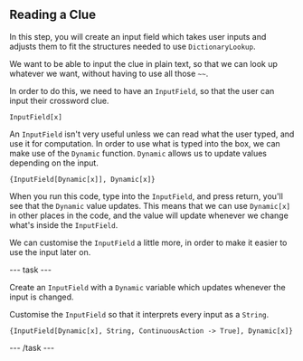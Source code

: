 ## Reading a Clue

In this step, you will create an input field which takes user inputs and adjusts them to fit the structures needed to use `DictionaryLookup`.

We want to be able to input the clue in plain text, so that we can look up whatever we want, without having to use all those `~~`.

In order to do this, we need to have an `InputField`, so that the user can input their crossword clue.

```InputField[x]```

An `InputField` isn't very useful unless we can read what the user typed, and use it for computation. In order to use what is typed into the box, we can make use of the `Dynamic` function. `Dynamic` allows us to update values depending on the input.

```
{InputField[Dynamic[x]], Dynamic[x]}
```

When you run this code, type into the `InputField`, and press return, you'll see that the `Dynamic` value updates. This means that we can use `Dynamic[x]` in other places in the code, and the value will update whenever we change what's inside the `InputField`.

We can customise the `InputField` a little more, in order to make it easier to use the input later on.

--- task ---

Create an `InputField` with a `Dynamic` variable which updates whenever the input is changed.

Customise the `InputField` so that it interprets every input as a `String`.

```{InputField[Dynamic[x], String, ContinuousAction -> True], Dynamic[x]}```

--- /task ---